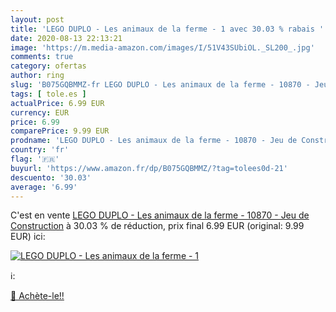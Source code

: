 ```yaml
---
layout: post
title: 'LEGO DUPLO - Les animaux de la ferme - 1 avec 30.03 % rabais '
date: 2020-08-13 22:13:21
image: 'https://m.media-amazon.com/images/I/51V43SUbiOL._SL200_.jpg'
comments: true
category: ofertas
author: ring
slug: 'B075GQBMMZ-fr LEGO DUPLO - Les animaux de la ferme - 10870 - Jeu de...'
tags: [ tole.es ]
actualPrice: 6.99 EUR
currency: EUR
price: 6.99
comparePrice: 9.99 EUR
prodname: 'LEGO DUPLO - Les animaux de la ferme - 10870 - Jeu de Construction'
country: 'fr'
flag: '🇫🇷'
buyurl: 'https://www.amazon.fr/dp/B075GQBMMZ/?tag=tolees0d-21'
descuento: '30.03'
average: '6.99'
---
```


C'est en vente [LEGO DUPLO - Les animaux de la ferme - 10870 - Jeu de Construction](https://www.amazon.fr/dp/B075GQBMMZ/?tag=tolees0d-21)  à  30.03 % de réduction, prix final  6.99 EUR (original: 9.99 EUR) ici:

[![LEGO DUPLO - Les animaux de la ferme - 1](https://m.media-amazon.com/images/I/51V43SUbiOL._SL200_.jpg)](https://www.amazon.fr/dp/B075GQBMMZ/?tag=tolees0d-21)

ℹ️:


[🛒 Achète-le!!](https://www.amazon.fr/dp/B075GQBMMZ/?tag=tolees0d-21)
